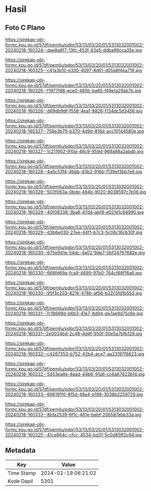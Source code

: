 # Hasil

## Foto C Plano

https://sirekap-obj-formc.kpu.go.id/57df/pemilu/pdpr/53/13/03/20/01/5313032001002-20240218-160324--dae8a8f7-13fc-453f-83e5-ddba99cca35e.jpg

https://sirekap-obj-formc.kpu.go.id/57df/pemilu/pdpr/53/13/03/20/01/5313032001002-20240218-160325--c41a3b10-e330-4097-8d61-d05a8f4ea718.jpg

https://sirekap-obj-formc.kpu.go.id/57df/pemilu/pdpr/53/13/03/20/01/5313032001002-20240218-160326--f1977f88-ece0-485b-ba65-f49efa29ab7b.jpg

https://sirekap-obj-formc.kpu.go.id/57df/pemilu/pdpr/53/13/03/20/01/5313032001002-20240218-160326--d69db9df-f558-4ea1-8826-f134dc5d3456.jpg

https://sirekap-obj-formc.kpu.go.id/57df/pemilu/pdpr/53/13/03/20/01/5313032001002-20240218-160327--758e3b79-b370-4d9d-816d-acc10144580e.jpg

https://sirekap-obj-formc.kpu.go.id/57df/pemilu/pdpr/53/13/03/20/01/5313032001002-20240218-160327--1c211902-910a-48c9-959d-969a88a2abdb.jpg

https://sirekap-obj-formc.kpu.go.id/57df/pemilu/pdpr/53/13/03/20/01/5313032001002-20240218-160328--4a5c53f4-4bbb-43b2-916b-f139ef3bb7e6.jpg

https://sirekap-obj-formc.kpu.go.id/57df/pemilu/pdpr/53/13/03/20/01/5313032001002-20240218-160328--503f063a-0bde-484b-9020-8038597c7e06.jpg

https://sirekap-obj-formc.kpu.go.id/57df/pemilu/pdpr/53/13/03/20/01/5313032001002-20240218-160329--40f08338-3ba8-47d4-abf8-e021e1c84990.jpg

https://sirekap-obj-formc.kpu.go.id/57df/pemilu/pdpr/53/13/03/20/01/5313032001002-20240218-160329--d3b6e030-27ee-44f1-b7c3-5c08c16cb30f.jpg

https://sirekap-obj-formc.kpu.go.id/57df/pemilu/pdpr/53/13/03/20/01/5313032001002-20240218-160330--675e941e-54dc-4a02-9de7-0bf34767682e.jpg

https://sirekap-obj-formc.kpu.go.id/57df/pemilu/pdpr/53/13/03/20/01/5313032001002-20240218-160330--668fd69a-fca9-4699-97b0-764cf68f16a6.jpg

https://sirekap-obj-formc.kpu.go.id/57df/pemilu/pdpr/53/13/03/20/01/5313032001002-20240218-160330--95f3c203-8216-478b-af56-b22c5fd1b553.jpg

https://sirekap-obj-formc.kpu.go.id/57df/pemilu/pdpr/53/13/03/20/01/5313032001002-20240218-160331--7c18669d-b6b3-41e7-8d94-da7ae9d75c6e.jpg

https://sirekap-obj-formc.kpu.go.id/57df/pemilu/pdpr/53/13/03/20/01/5313032001002-20240218-160331--2e0034bd-2c48-4d4f-950f-30e5a7bfb129.jpg

https://sirekap-obj-formc.kpu.go.id/57df/pemilu/pdpr/53/13/03/20/01/5313032001002-20240218-160332--c4267353-b752-42b4-ace7-aa23197f8623.jpg

https://sirekap-obj-formc.kpu.go.id/57df/pemilu/pdpr/53/13/03/20/01/5313032001002-20240218-160332--5453ea8e-8aad-44b6-91a6-cc6a67823b14.jpg

https://sirekap-obj-formc.kpu.go.id/57df/pemilu/pdpr/53/13/03/20/01/5313032001002-20240218-160333--696191f0-8f5d-48a4-b198-3038b2259729.jpg

https://sirekap-obj-formc.kpu.go.id/57df/pemilu/pdpr/53/13/03/20/01/5313032001002-20240218-160333--8bfa2539-6f1c-461e-bebf-20b587ebe33a.jpg

https://sirekap-obj-formc.kpu.go.id/57df/pemilu/pdpr/53/13/03/20/01/5313032001002-20240218-160325--41ce864c-cfcc-4534-bd31-5c0d85ff2c94.jpg


## Metadata

| Key        | Value               |
| ---------- | ------------------- |
| Time Stamp | 2024-02-19 06:21:02 |
| Kode Dapil | 5301                |



